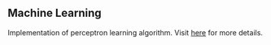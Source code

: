 ## Machine Learning
Implementation of perceptron learning algorithm. Visit [here](https://www.csie.ntu.edu.tw/~htlin/mooc/doc/02_handout.pdf) for more details.
